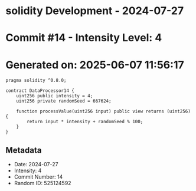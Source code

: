 ﻿# solidity Development - 2024-07-27
# Commit #14 - Intensity Level: 4
# Generated on: 2025-06-07 11:56:17
```solidity
pragma solidity ^0.8.0;

contract DataProcessor14 {
    uint256 public intensity = 4;
    uint256 private randomSeed = 667624;

    function processValue(uint256 input) public view returns (uint256) {
        return input * intensity + randomSeed % 100;
    }
}
```
## Metadata
- Date: 2024-07-27
- Intensity: 4
- Commit Number: 14
- Random ID: 525124592
